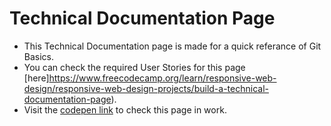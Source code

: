 # Technical Documentation Page

+ This Technical Documentation page is made for a quick referance of Git Basics.
+ You can check the required User Stories for this page [here]https://www.freecodecamp.org/learn/responsive-web-design/responsive-web-design-projects/build-a-technical-documentation-page).
+ Visit the [codepen link](https://codepen.io/amankr1619/pen/yLeVEGJ) to check this page in work.

